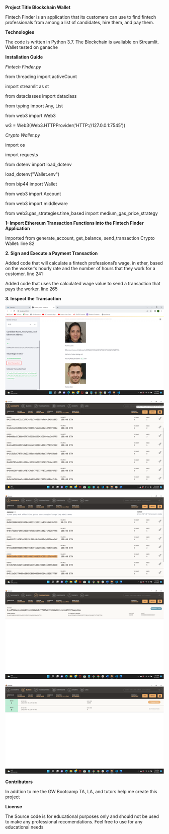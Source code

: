 **Project Title Blockchain Wallet**

Fintech Finder is an application that its customers can use to find fintech professionals from among a list of candidates, hire them, and pay them. 

**Technologies**

The code is written in Python 3.7.
The Blockchain is avaliable on Streamlit.
Wallet tested on ganache 

**Installation Guide**

*Fintech Finder.py*

from threading import activeCount

import streamlit as st

from dataclasses import dataclass

from typing import Any, List

from web3 import Web3

w3 = Web3(Web3.HTTPProvider('HTTP://127.0.0.1:7545'))

*Crypto Wallet.py*


import os

import requests

from dotenv import load_dotenv

load_dotenv("Wallet.env")

from bip44 import Wallet

from web3 import Account

from web3 import middleware

from web3.gas_strategies.time_based import medium_gas_price_strategy

**1: Import Ethereum Transaction Functions into the Fintech Finder Application**

Imported from generate_account, get_balance, send_transaction  Crypto Wallet: line 82 




**2. Sign and Execute a Payment Transaction**

Added  code that will calculate a fintech professional’s wage, in ether, based on the worker’s hourly rate and the number of hours that they work for a customer. line 241 

Added code that uses the calculated wage value to send a transaction that pays the worker. line 265

**3. Inspect the Transaction**



![](sentsl.png)




![](sl_before_trans.png)




![](after.png)



![](sl_transaction_record.png)





![](sl_blocks_lane.png)











**Contributors**

In addtion to me the GW Bootcamp TA, LA, and tutors help me create this project

**License**

The Source code is for educational purposes only and should not be used to make any professional recomendations. Feel free to use for any educational needs